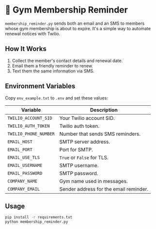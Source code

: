 ---
---

# 💪 Gym Membership Reminder

`membership_reminder.py` sends both an email and an SMS to members whose gym membership is about to expire. It's a simple way to automate renewal notices with Twilio.

## How It Works
1. Collect the member's contact details and renewal date.
2. Email them a friendly reminder to renew.
3. Text them the same information via SMS.

## Environment Variables
Copy `env_example.txt` to `.env` and set these values:

| Variable | Description |
|----------|-------------|
| `TWILIO_ACCOUNT_SID` | Your Twilio account SID. |
| `TWILIO_AUTH_TOKEN` | Twilio auth token. |
| `TWILIO_PHONE_NUMBER` | Number that sends SMS reminders. |
| `EMAIL_HOST` | SMTP server address. |
| `EMAIL_PORT` | Port for SMTP. |
| `EMAIL_USE_TLS` | `True` or `False` for TLS. |
| `EMAIL_USERNAME` | SMTP username. |
| `EMAIL_PASSWORD` | SMTP password. |
| `COMPANY_NAME` | Gym name used in messages. |
| `COMPANY_EMAIL` | Sender address for the email reminder. |

## Usage
```bash
pip install -r requirements.txt
python membership_reminder.py
```

